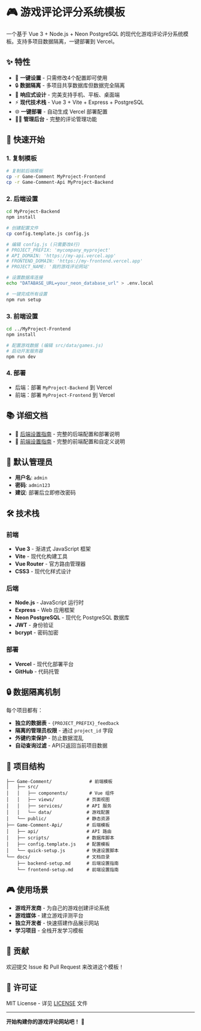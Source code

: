 # 🎮 游戏评论评分系统模板

一个基于 Vue 3 + Node.js + Neon PostgreSQL 的现代化游戏评论评分系统模板。支持多项目数据隔离，一键部署到 Vercel。

## ✨ 特性

- 🚀 **一键设置** - 只需修改4个配置即可使用
- 🔒 **数据隔离** - 多项目共享数据库但数据完全隔离
- 📱 **响应式设计** - 完美支持手机、平板、桌面端
- ⚡ **现代技术栈** - Vue 3 + Vite + Express + PostgreSQL
- 🌐 **一键部署** - 自动生成 Vercel 部署配置
- 👨‍💼 **管理后台** - 完整的评论管理功能

## 🎯 快速开始

### 1. 复制模板
```bash
# 复制前后端模板
cp -r Game-Comment MyProject-Frontend
cp -r Game-Comment-Api MyProject-Backend
```

### 2. 后端设置
```bash
cd MyProject-Backend
npm install

# 创建配置文件
cp config.template.js config.js

# 编辑 config.js (只需要改4行)
# PROJECT_PREFIX: 'mycompany_myproject'
# API_DOMAIN: 'https://my-api.vercel.app'  
# FRONTEND_DOMAIN: 'https://my-frontend.vercel.app'
# PROJECT_NAME: '我的游戏评论网站'

# 设置数据库连接
echo "DATABASE_URL=your_neon_database_url" > .env.local

# 一键完成所有设置
npm run setup
```

### 3. 前端设置
```bash
cd ../MyProject-Frontend
npm install

# 配置游戏数据 (编辑 src/data/games.js)
# 启动开发服务器
npm run dev
```

### 4. 部署
- 后端：部署 `MyProject-Backend` 到 Vercel
- 前端：部署 `MyProject-Frontend` 到 Vercel

## 📚 详细文档

- 📖 [后端设置指南](./docs/backend-setup.md) - 完整的后端配置和部署说明
- 📖 [前端设置指南](./docs/frontend-setup.md) - 完整的前端配置和自定义说明

## 🔑 默认管理员

- **用户名**: `admin`
- **密码**: `admin123`
- **建议**: 部署后立即修改密码

## 🛠️ 技术栈

### 前端
- **Vue 3** - 渐进式 JavaScript 框架
- **Vite** - 现代化构建工具
- **Vue Router** - 官方路由管理器
- **CSS3** - 现代化样式设计

### 后端
- **Node.js** - JavaScript 运行时
- **Express** - Web 应用框架
- **Neon PostgreSQL** - 现代化 PostgreSQL 数据库
- **JWT** - 身份验证
- **bcrypt** - 密码加密

### 部署
- **Vercel** - 现代化部署平台
- **GitHub** - 代码托管

## 🔒 数据隔离机制

每个项目都有：
- **独立的数据表** - `{PROJECT_PREFIX}_feedback`
- **隔离的管理员权限** - 通过 `project_id` 字段
- **外键约束保护** - 防止数据混乱
- **自动查询过滤** - API只返回当前项目数据

## 📁 项目结构

```
├── Game-Comment/              # 前端模板
│   ├── src/
│   │   ├── components/        # Vue 组件
│   │   ├── views/            # 页面视图
│   │   ├── services/         # API 服务
│   │   └── data/             # 游戏配置
│   └── public/               # 静态资源
├── Game-Comment-Api/         # 后端模板
│   ├── api/                  # API 路由
│   ├── scripts/              # 数据库脚本
│   ├── config.template.js    # 配置模板
│   └── quick-setup.js        # 快速设置脚本
└── docs/                     # 文档目录
    ├── backend-setup.md      # 后端设置指南
    └── frontend-setup.md     # 前端设置指南
```

## 🎮 使用场景

- **游戏开发商** - 为自己的游戏创建评论系统
- **游戏媒体** - 建立游戏评测平台
- **独立开发者** - 快速搭建作品展示网站
- **学习项目** - 全栈开发学习模板

## 🤝 贡献

欢迎提交 Issue 和 Pull Request 来改进这个模板！

## 📄 许可证

MIT License - 详见 [LICENSE](LICENSE) 文件

---

**开始构建你的游戏评论网站吧！** 🚀
